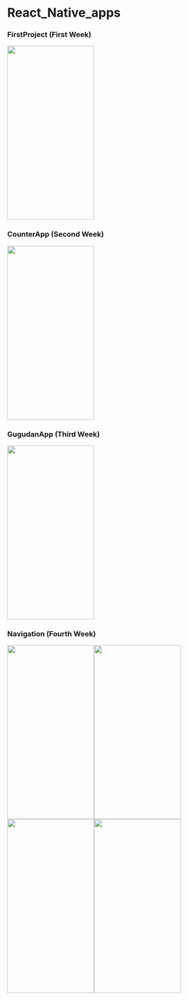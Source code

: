 # React_Native_apps

### FirstProject (First Week)
<img src="https://user-images.githubusercontent.com/104751913/222900229-a4d6dbc8-cc07-4e22-915f-81ea25256420.jpeg" style="border:1px" width="200" height="400"/>

### CounterApp (Second Week)
<img src="https://user-images.githubusercontent.com/104751913/223936180-422c6ba5-a28f-41f3-9741-531679c006c7.png"  width="200" height="400"/>

### GugudanApp (Third Week)
<img src="https://user-images.githubusercontent.com/104751913/225520747-ec0be1a0-8ec0-4dc5-9558-60e7740f0c60.png"  width="200" height="400"/>

### Navigation (Fourth Week)
<img src="https://user-images.githubusercontent.com/104751913/227108723-c95f354f-fa2d-4ac1-9f87-d436dce29329.png" width="200" height="400" /><img src="https://user-images.githubusercontent.com/104751913/227108756-e6e5fd23-c03a-4f09-8eaf-e3e4698c6ebb.png" width="200" height="400" /><img src="https://user-images.githubusercontent.com/104751913/227108768-7f3e3da9-8d7b-4b5a-b897-11bf1e8823a0.png" width="200" height="400" /><img src="https://user-images.githubusercontent.com/104751913/227108774-1c7688f2-2776-4198-8375-a86dcc9bbfd5.png" width="200" height="400" />

